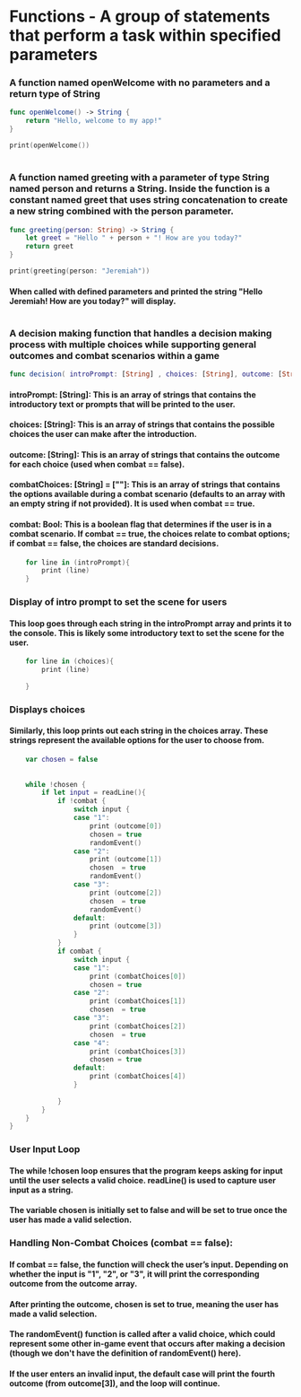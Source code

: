 # Functions - A group of statements that perform a task within specified parameters
### A function named openWelcome with no parameters and a return type of String
```Swift
func openWelcome() -> String {
    return "Hello, welcome to my app!"
}

print(openWelcome())
```
#
### A function named greeting with a parameter of type String named person and returns a String. Inside the function is a constant named greet that uses string concatenation to create a new string combined with the person parameter.
```Swift
func greeting(person: String) -> String {
    let greet = "Hello " + person + "! How are you today?"
    return greet
}

print(greeting(person: "Jeremiah"))
```
#### When called with defined parameters and printed the string "Hello Jeremiah! How are you today?" will display.
#
### A decision making function that handles a decision making process with multiple choices while supporting general outcomes and combat scenarios within a game
```Swift
func decision( introPrompt: [String] , choices: [String], outcome: [String], combatChoices: [String] = [""], combat: Bool ){
```
#### introPrompt: [String]: This is an array of strings that contains the introductory text or prompts that will be printed to the user.
#### choices: [String]: This is an array of strings that contains the possible choices the user can make after the introduction.
#### outcome: [String]: This is an array of strings that contains the outcome for each choice (used when combat == false).
#### combatChoices: [String] = [""]: This is an array of strings that contains the options available during a combat scenario (defaults to an array with an empty string if not provided). It is used when combat == true.
#### combat: Bool: This is a boolean flag that determines if the user is in a combat scenario. If combat == true, the choices relate to combat options; if combat == false, the choices are standard decisions.
```Swift
    for line in (introPrompt){
        print (line)
    }
```
### Display of intro prompt to set the scene for users
#### This loop goes through each string in the introPrompt array and prints it to the console. This is likely some introductory text to set the scene for the user.
```Swift
    for line in (choices){
        print (line)
    
    }
```
### Displays choices
#### Similarly, this loop prints out each string in the choices array. These strings represent the available options for the user to choose from.
```Swift
    var chosen = false
    
    
    while !chosen {
        if let input = readLine(){
            if !combat {
                switch input {
                case "1":
                    print (outcome[0])
                    chosen = true
                    randomEvent()
                case "2":
                    print (outcome[1])
                    chosen  = true
                    randomEvent()
                case "3":
                    print (outcome[2])
                    chosen  = true
                    randomEvent()
                default:
                    print (outcome[3])
                }
            }
            if combat {
                switch input {
                case "1":
                    print (combatChoices[0])
                    chosen = true
                case "2":
                    print (combatChoices[1])
                    chosen  = true
                case "3":
                    print (combatChoices[2])
                    chosen  = true
                case "4":
                    print (combatChoices[3])
                    chosen = true
                default:
                    print (combatChoices[4])
                }
                
            }
        }
    }
}
```
### User Input Loop
#### The while !chosen loop ensures that the program keeps asking for input until the user selects a valid choice. readLine() is used to capture user input as a string.
#### The variable chosen is initially set to false and will be set to true once the user has made a valid selection.
### Handling Non-Combat Choices (combat == false):
#### If combat == false, the function will check the user’s input. Depending on whether the input is "1", "2", or "3", it will print the corresponding outcome from the outcome array.
#### After printing the outcome, chosen is set to true, meaning the user has made a valid selection.
#### The randomEvent() function is called after a valid choice, which could represent some other in-game event that occurs after making a decision (though we don't have the definition of randomEvent() here).
#### If the user enters an invalid input, the default case will print the fourth outcome (from outcome[3]), and the loop will continue.
